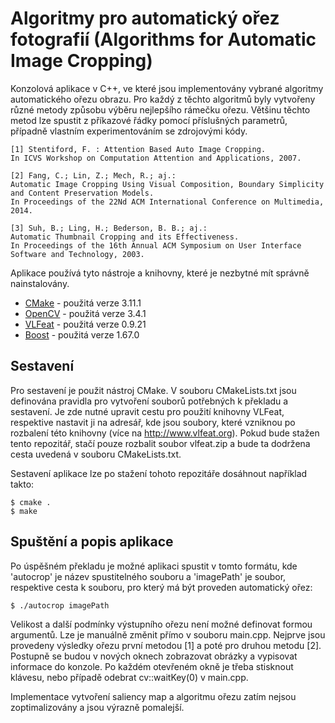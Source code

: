 # Algoritmy pro automatický ořez fotografií (Algorithms for Automatic Image Cropping)

Konzolová aplikace v C++, ve které jsou implementovány vybrané algoritmy automatického ořezu obrazu. Pro každý z těchto algoritmů byly vytvořeny různé metody způsobu výběru nejlepšího rámečku ořezu. Většinu těchto metod lze spustit z příkazové řádky pomocí příslušných parametrů, případně vlastním experimentováním se zdrojovými kódy.

    [1] Stentiford, F. : Attention Based Auto Image Cropping.
    In ICVS Workshop on Computation Attention and Applications, 2007.
    
    [2] Fang, C.; Lin, Z.; Mech, R.; aj.:
    Automatic Image Cropping Using Visual Composition, Boundary Simplicity and Content Preservation Models.
    In Proceedings of the 22Nd ACM International Conference on Multimedia, 2014.

    [3] Suh, B.; Ling, H.; Bederson, B. B.; aj.:
    Automatic Thumbnail Cropping and its Effectiveness.
    In Proceedings of the 16th Annual ACM Symposium on User Interface Software and Technology, 2003.

Aplikace používá tyto nástroje a knihovny, které je nezbytné mít správně nainstalovány.
* <a href=https://cmake.org>CMake</a> - použitá verze 3.11.1
* <a href=https://opencv.org>OpenCV</a> - použitá verze 3.4.1
* <a href=http://www.vlfeat.org>VLFeat</a> - použitá verze 0.9.21
* <a href=https://www.boost.org/>Boost</a> - použitá verze 1.67.0

## Sestavení
Pro sestavení je použit nástroj CMake. V souboru CMakeLists.txt jsou definována pravidla pro vytvoření souborů potřebných k překladu a sestavení. Je zde nutné upravit cestu pro použití knihovny VLFeat, respektive nastavit ji na adresář, kde jsou soubory, které vzniknou po rozbalení této knihovny (více na http://www.vlfeat.org). Pokud bude stažen tento repozitář, stačí pouze rozbalit soubor vlfeat.zip a bude ta dodržena cesta uvedená v souboru CMakeLists.txt.

Sestavení aplikace lze po stažení tohoto repozitáře dosáhnout například takto:

    $ cmake .
    $ make

## Spuštění a popis aplikace
Po úspěšném překladu je možné aplikaci spustit v tomto formátu, kde 'autocrop' je název spustitelného souboru a 'imagePath' je soubor, respektive cesta k souboru, pro který má být proveden automatický ořez:

    $ ./autocrop imagePath

Velikost a další podmínky výstupního ořezu není možné definovat formou argumentů. Lze je manuálně změnit přímo v souboru main.cpp. Nejprve jsou provedeny výsledky ořezu první metodou [1] a poté pro druhou metodu [2]. Postupně se budou v nových oknech zobrazovat obrázky a vypisovat informace do konzole. Po každém otevřeném okně je třeba stisknout klávesu, nebo případě odebrat cv::waitKey(0) v main.cpp.

Implementace vytvoření saliency map a algoritmu ořezu zatím nejsou zoptimalizovány a jsou výrazně pomalejší.

